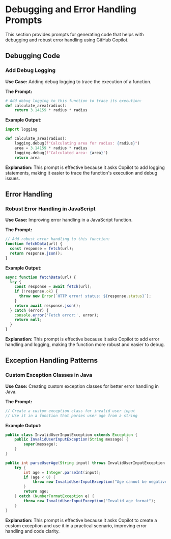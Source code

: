 # Debugging and Error Handling Prompts

This section provides prompts for generating code that helps with debugging and robust error handling using GitHub Copilot.

## Debugging Code

### Add Debug Logging

**Use Case:** Adding debug logging to trace the execution of a function.

**The Prompt:**
```python
# Add debug logging to this function to trace its execution:
def calculate_area(radius):
    return 3.14159 * radius * radius
```

**Example Output:**
```python
import logging

def calculate_area(radius):
    logging.debug(f"Calculating area for radius: {radius}")
    area = 3.14159 * radius * radius
    logging.debug(f"Calculated area: {area}")
    return area
```

**Explanation:** This prompt is effective because it asks Copilot to add logging statements, making it easier to trace the function's execution and debug issues.

## Error Handling

### Robust Error Handling in JavaScript

**Use Case:** Improving error handling in a JavaScript function.

**The Prompt:**
```javascript
// Add robust error handling to this function:
function fetchData(url) {
  const response = fetch(url);
  return response.json();
}
```

**Example Output:**
```javascript
async function fetchData(url) {
  try {
    const response = await fetch(url);
    if (!response.ok) {
      throw new Error(`HTTP error! status: ${response.status}`);
    }
    return await response.json();
  } catch (error) {
    console.error('Fetch error:', error);
    return null;
  }
}
```

**Explanation:** This prompt is effective because it asks Copilot to add error handling and logging, making the function more robust and easier to debug.

## Exception Handling Patterns

### Custom Exception Classes in Java

**Use Case:** Creating custom exception classes for better error handling in Java.

**The Prompt:**
```java
// Create a custom exception class for invalid user input
// Use it in a function that parses user age from a string
```

**Example Output:**
```java
public class InvalidUserInputException extends Exception {
    public InvalidUserInputException(String message) {
        super(message);
    }
}

public int parseUserAge(String input) throws InvalidUserInputException {
    try {
        int age = Integer.parseInt(input);
        if (age < 0) {
            throw new InvalidUserInputException("Age cannot be negative");
        }
        return age;
    } catch (NumberFormatException e) {
        throw new InvalidUserInputException("Invalid age format");
    }
}
```

**Explanation:** This prompt is effective because it asks Copilot to create a custom exception and use it in a practical scenario, improving error handling and code clarity.
